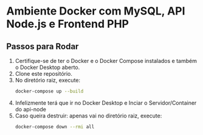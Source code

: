 # Ambiente Docker com MySQL, API Node.js e Frontend PHP

## Passos para Rodar

1. Certifique-se de ter o Docker e o Docker Compose instalados e também o Docker Desktop aberto.
2. Clone este repositório.
3. No diretório raiz, execute:
   ```bash
   docker-compose up --build
4. Infelizmente terá que ir no Docker Desktop e Inciar o Servidor/Container do api-node 
4. Caso queira destruir: apenas vai no diretório raiz, execute:
   ```bash
   docker-compose down --rmi all